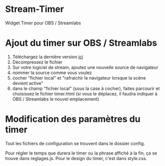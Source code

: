 # Stream-Timer
Widget Timer pour OBS / Streamlabs

# Ajout du timer sur OBS / Streamlabs

1. Téléchargez la dernière version [ici](https://github.com/EpicSimen/Stream-Timer/releases)
2. Décompressez le fichier
3. Sur votre logiciel de stream, ajoutez une nouvelle source de navigateur
4. nommer la source comme vous voulez
5. cocher "fichier local" et "rafraichir le navigateur lorsque la scène devient active"
6. dans le champ "fichier local" (sous la case à cocher), faites parcourir et choisissez le fichier timer.html (si vous le déplacez, il faudra indiquer à OBS / Streamlabs le nouvel emplacement)

# Modification des paramètres du timer
Tout les fichiers de configuration se trouvent dans le dossier config. 

Pour régler le temps que durera le timer ou la phrase affiché à la fin, ça se trouve dans reglages.js. Pour le design du timer, c'est dans style.css.